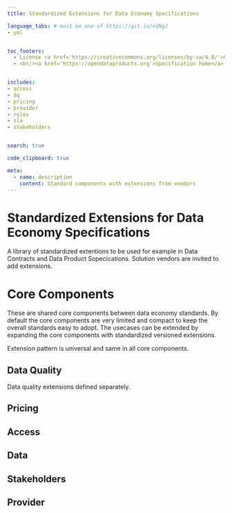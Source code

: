 ```yaml
---
title: Standardized Extensions for Data Economy Specifications

language_tabs: # must be one of https://git.io/vQNgJ
- yml


toc_footers:
  - License <a href='https://creativecommons.org/licenses/by-sa/4.0/'>CC BY-SA 4.0</a>
  - <br/><a href='https://opendataproducts.org'>Specification home</a>


includes:
- access
- dq
- pricing
- provider
- roles
- sla
- stakeholders


search: true

code_clipboard: true

meta:
  - name: description
    content: Standard components with extensions from vendors 
---
```


# Standardized Extensions for Data Economy Specifications

A library of standardized extentions to be used for example in Data Contracts and Data Product Sopecications. Solution vendors are invited to add extensions. 


# Core Components

These are shared core components between data economy standards. By default the core components are very limited and compact to keep the overall standards easy to adopt. The usecases can be extended by expanding the core components with standardized versioned extensions. 

Extension pattern is universal and same in all core components. 

## Data Quality


Data quality extensions defined separately.

## Pricing


## Access


## Data


## Stakeholders


## Provider
